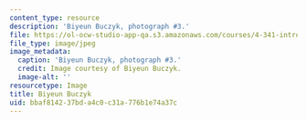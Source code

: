 ```yaml
---
content_type: resource
description: 'Biyeun Buczyk, photograph #3.'
file: https://ol-ocw-studio-app-qa.s3.amazonaws.com/courses/4-341-introduction-to-photography-and-related-media-fall-2007/bbaf814237bda4c0c31a776b1e74a37c_buczyk3.jpg
file_type: image/jpeg
image_metadata:
  caption: 'Biyeun Buczyk, photograph #3.'
  credit: Image courtesy of Biyeun Buczyk.
  image-alt: ''
resourcetype: Image
title: Biyeun Buczyk
uid: bbaf8142-37bd-a4c0-c31a-776b1e74a37c
---
```

